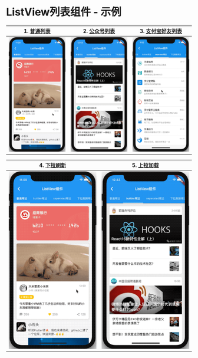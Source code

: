 # ListView列表组件 - 示例

|1. [普通列表](./normal_usage.dart)|2. [公众号列表](./builder_usage.dart)|3. [支付宝好友列表](./separated_usage.dart)|
|----|---|---|
|<img width="265"  src="./screen_shots/normal_usage.gif"/>|<img width="265"  src="./screen_shots/builder_usage.gif"/>|<img width="265"  src="./screen_shots/separated_usage.gif"/>|

|4. [下拉刷新](./pull_down_refresh_usage.dart)|5. [上拉加载](./pull_up_load_more.dart)|
|----|---|
|<img width="265" src="./screen_shots/normal_usage.gif"/>|<img width="265"  src="./screen_shots/builder_usage.gif"/>|
